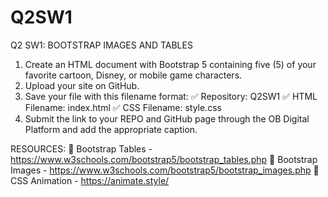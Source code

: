 # Q2SW1
Q2 SW1: BOOTSTRAP IMAGES AND TABLES

1. Create an HTML document with Bootstrap 5 containing five (5) of your favorite cartoon, Disney, or mobile game characters.
2. Upload your site on GitHub.
3. Save your file with this filename format: 
     ✅ Repository: Q2SW1
     ✅ HTML Filename: index.html
     ✅ CSS Filename: style.css
4. Submit the link to your REPO and GitHub page through the OB Digital Platform and add the appropriate caption.

RESOURCES:
📍 Bootstrap Tables - https://www.w3schools.com/bootstrap5/bootstrap_tables.php
📍 Bootstrap Images - https://www.w3schools.com/bootstrap5/bootstrap_images.php
📍 CSS Animation - https://animate.style/
